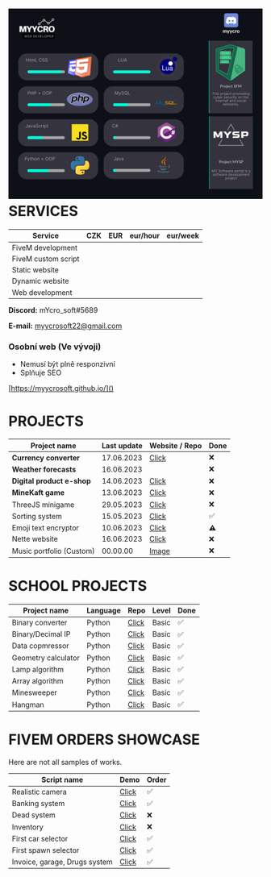 # ![1704196683454](image/README/1704196683454.png)SERVICES

| Service             | CZK | EUR | eur/hour | eur/week |
| ------------------- | --- | --- | -------- | -------- |
| FiveM development   |     |     |          |          |
| FiveM custom script |     |     |          |          |
| Static website      |     |     |          |          |
| Dynamic website     |     |     |          |          |
| Web development     |     |     |          |          |

**Discord:** mYcro_soft#5689

**E-mail:** myycrosoft22@gmail.com


### Osobní web (Ve vývoji)

* Nemusí být plně responzivní
* Splňuje SEO

[https://myycrosoft.github.io/]()

# PROJECTS

| Project name                     | Last update | Website / Repo                                                                                | Done |
| -------------------------------- | ----------- | --------------------------------------------------------------------------------------------- | ---- |
| **Currency converter**     | 17.06.2023  | [Click](https://myycrosoft.github.io/currency_converter/)                                        | ❌   |
| **Weather forecasts**      | 16.06.2023  |                                                                                               | ❌   |
| **Digital product e-shop** | 14.06.2023  | [Click](https://github.com/mYYcroSoft/Digital_products_eshop_and_encryptor "Demo")                  | ❌   |
| **MineKaft game**          | 13.06.2023  | [Click](https://github.com/mYYcroSoft/python_repository/tree/main/MajnKampf_game)                | ❌   |
| ThreeJS minigame                 | 29.05.2023  | [Click](https://github.com/mYYcroSoft/three.js_projects)                                         | ❌   |
| Sorting system                   | 15.05.2023  | [Click](https://github.com/mYYcroSoft/python_repository/tree/main/sorting_system)                | ✅   |
| Emoji text encryptor             | 10.06.2023  | [Click](https://github.com/mYYcroSoft/python_repository/blob/main/text_encryptor/index.py)       | ⚠   |
| Nette website                    | 16.06.2023  | [Click](https://github.com/mYYcroSoft/nette-fw)                                                  | ❌   |
| Music portfolio (Custom)         | 00.00.00    | [Image](https://cdn.discordapp.com/attachments/946490839343964211/1145084766316666990/image.png) | ❌   |

# SCHOOL PROJECTS

| Project name        | Language | Repo                                                                                  | Level | Done |
| ------------------- | -------- | ------------------------------------------------------------------------------------- | ----- | ---- |
| Binary converter    | Python   | [Click](https://github.com/mYYcroSoft/Python-NumberToBinary)                             | Basic | ✅   |
| Binary/Decimal IP   | Python   | [Click](https://github.com/mYYcroSoft/Python_IP_Binary-Decimal)                          | Basic | ✅   |
| Data copmressor     | Python   | [Click](https://github.com/mYYcroSoft/py_data_compression)                               | Basic | ✅   |
| Geometry calculator | Python   | [Click](https://github.com/mYYcroSoft/py_Geometry_calc)                                  | Basic | ✅   |
| Lamp algorithm      | Python   | [Click](https://github.com/mYYcroSoft/python-lampy)                                      | Basic | ✅   |
| Array algorithm     | Python   | [Click](https://github.com/mYYcroSoft/python_repository/tree/main/array_simple_while)    | Basic | ✅   |
| Minesweeper         | Python   | [Click](https://github.com/mYYcroSoft/python_repository/tree/main/minesweeper)           | Basic | ✅   |
| Hangman             | Python   | [Click](https://github.com/mYYcroSoft/python_repository/tree/main/selftmurder_word_game) | Basic | ✅   |

# FIVEM ORDERS SHOWCASE

Here are not all samples of works.

| Script name                   | Demo                                                                                                                                          | Order |
| ----------------------------- | --------------------------------------------------------------------------------------------------------------------------------------------- | ----- |
| Realistic camera              | [Click](https://www.youtube.com/watch?v=QqtS0aRFJ8E)                                                                                             | ✅    |
| Banking system                | [Click](https://streamable.com/24c490)                                                                                                           | ✅    |
| Dead system                   | [Click](https://cdn.discordapp.com/attachments/785524530306875392/995742127201976332/fc_deadscreen-demo.mp4)                                     | ❌    |
| Inventory                     | [Click](https://cdn.discordapp.com/attachments/785524530306875392/899292200142274600/unknown-10.png)                                             | ❌    |
| First car selector            | [Click](https://cdn.discordapp.com/attachments/1092525759970676836/1100709372440608788/FiveM_by_Cfx.re_-_FC-LUA_-_Dev_1_2023-04-26_11-03-08.mp4) | ✅    |
| First spawn selector          | [Click](https://cdn.discordapp.com/attachments/1118959915613036604/1129006335984406618/FiveM_by_Cfx.re_-_FC-LUA_-_Dev_1_2023-07-13_13-07-42.mp4) | ✅    |
| Invoice, garage, Drugs system | [Click](https://www.youtube.com/watch?v=yb6xRxWLTzo)                                                                                             | ✅    |
